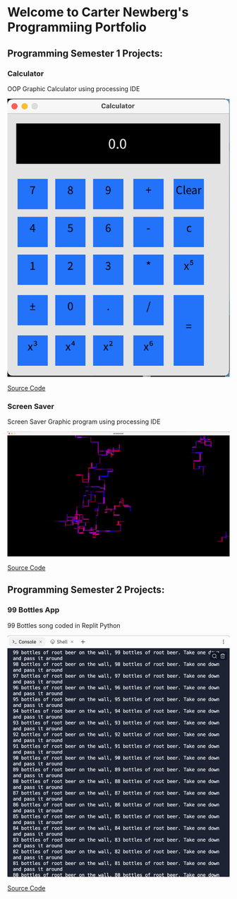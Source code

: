 # Welcome to Carter Newberg's Programmiing Portfolio

## Programming Semester 1 Projects:

### Calculator

OOP Graphic Calculator using processing IDE

![Calculator](https://github.com/cartenewb/computerprogramming/blob/gh-pages/images/calculatorss.png?raw=true)

[Source Code](https://github.com/cartenewb/computerprogramming/tree/gh-pages/src/calculator)

### Screen Saver

Screen Saver Graphic program using processing IDE

![Screen Saver](https://github.com/cartenewb/computerprogramming/blob/gh-pages/images/Screensavershot.png)

[Source Code](https://github.com/cartenewb/computerprogramming/tree/gh-pages/src/ScreenSaver)


## Programming Semester 2 Projects:

### 99 Bottles App

99 Bottles song coded in Replit Python

![99 Bottles](https://github.com/cartenewb/computerprogramming/blob/gh-pages/images/99bottle%20ss.png)

[Source Code](https://github.com/cartenewb/computerprogramming/tree/gh-pages/src/99Bottles)
